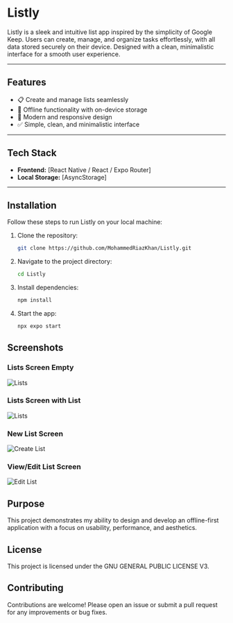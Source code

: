 # Listly

Listly is a sleek and intuitive list app inspired by the simplicity of Google Keep. Users can create, manage, and organize tasks effortlessly, with all data stored securely on their device. Designed with a clean, minimalistic interface for a smooth user experience.

---

## Features

- 📋 Create and manage lists seamlessly
- 💾 Offline functionality with on-device storage
- 🎨 Modern and responsive design
- ✅ Simple, clean, and minimalistic interface

---

## Tech Stack

- **Frontend:** [React Native / React / Expo Router]
- **Local Storage:** [AsyncStorage]

---

## Installation

Follow these steps to run Listly on your local machine:

1. Clone the repository:

   ```bash
   git clone https://github.com/MohammedRiazKhan/Listly.git
   ```

2. Navigate to the project directory:

   ```bash
   cd Listly
   ```

3. Install dependencies:

   ```bash
   npm install
   ```

4. Start the app:
   ```bash
   npx expo start
   ```

## Screenshots

### Lists Screen Empty

![Lists](assets/screenshots/lists.png)

### Lists Screen with List

![Lists](assets/screenshots/lists-added.png)

### New List Screen

![Create List](assets/screenshots/create-list.png)

### View/Edit List Screen

![Edit List](assets/screenshots/view-list.png)

## Purpose

This project demonstrates my ability to design and develop an offline-first application with a focus on usability, performance, and aesthetics.

## License

This project is licensed under the GNU GENERAL PUBLIC LICENSE V3.

## Contributing

Contributions are welcome! Please open an issue or submit a pull request for any improvements or bug fixes.
